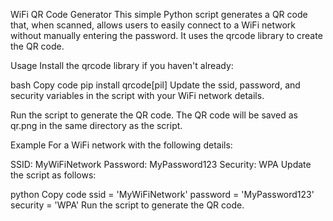 WiFi QR Code Generator
This simple Python script generates a QR code that, when scanned, allows users to easily connect to a WiFi network without manually entering the password. It uses the qrcode library to create the QR code.

Usage
Install the qrcode library if you haven't already:

bash
Copy code
pip install qrcode[pil]
Update the ssid, password, and security variables in the script with your WiFi network details.

Run the script to generate the QR code. The QR code will be saved as qr.png in the same directory as the script.

Example
For a WiFi network with the following details:

SSID: MyWiFiNetwork
Password: MyPassword123
Security: WPA
Update the script as follows:

python
Copy code
ssid = 'MyWiFiNetwork'
password = 'MyPassword123'
security = 'WPA'
Run the script to generate the QR code.
